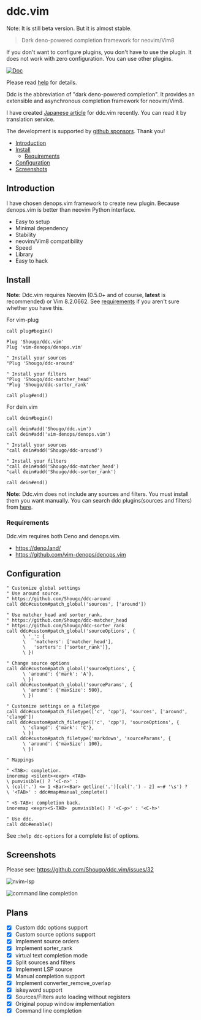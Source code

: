 # ddc.vim

Note: It is still beta version. But it is almost stable.

> Dark deno-powered completion framework for neovim/Vim8

If you don't want to configure plugins, you don't have to use the plugin. It
does not work with zero configuration. You can use other plugins.

[![Doc](https://img.shields.io/badge/doc-%3Ah%20ddc-orange.svg)](doc/ddc.txt)

Please read [help](doc/ddc.txt) for details.

Ddc is the abbreviation of "dark deno-powered completion". It provides an
extensible and asynchronous completion framework for neovim/Vim8.

I have created [Japanese article](https://zenn.dev/shougo/articles/ddc-vim-beta)
for ddc.vim recently. You can read it by translation service.

The development is supported by
[github sponsors](https://github.com/sponsors/Shougo/). Thank you!

<!-- vim-markdown-toc GFM -->

- [Introduction](#introduction)
- [Install](#install)
  - [Requirements](#requirements)
- [Configuration](#configuration)
- [Screenshots](#screenshots)

<!-- vim-markdown-toc -->

## Introduction

I have chosen denops.vim framework to create new plugin. Because denops.vim is
better than neovim Python interface.

- Easy to setup
- Minimal dependency
- Stability
- neovim/Vim8 compatibility
- Speed
- Library
- Easy to hack

## Install

**Note:** Ddc.vim requires Neovim (0.5.0+ and of course, **latest** is
recommended) or Vim 8.2.0662. See [requirements](#requirements) if you aren't
sure whether you have this.

For vim-plug

```viml
call plug#begin()

Plug 'Shougo/ddc.vim'
Plug 'vim-denops/denops.vim'

" Install your sources
"Plug 'Shougo/ddc-around'

" Install your filters
"Plug 'Shougo/ddc-matcher_head'
"Plug 'Shougo/ddc-sorter_rank'

call plug#end()
```

For dein.vim

```viml
call dein#begin()

call dein#add('Shougo/ddc.vim')
call dein#add('vim-denops/denops.vim')

" Install your sources
"call dein#add('Shougo/ddc-around')

" Install your filters
"call dein#add('Shougo/ddc-matcher_head')
"call dein#add('Shougo/ddc-sorter_rank')

call dein#end()
```

**Note:** Ddc.vim does not include any sources and filters. You must install
them you want manually. You can search ddc plugins(sources and filters) from
[here](https://github.com/topics/ddc-vim).

### Requirements

Ddc.vim requires both Deno and denops.vim.

- <https://deno.land/>
- <https://github.com/vim-denops/denops.vim>

## Configuration

```vim
" Customize global settings
" Use around source.
" https://github.com/Shougo/ddc-around
call ddc#custom#patch_global('sources', ['around'])

" Use matcher_head and sorter_rank.
" https://github.com/Shougo/ddc-matcher_head
" https://github.com/Shougo/ddc-sorter_rank
call ddc#custom#patch_global('sourceOptions', {
      \ '_': {
      \   'matchers': ['matcher_head'],
      \   'sorters': ['sorter_rank']},
      \ })

" Change source options
call ddc#custom#patch_global('sourceOptions', {
      \ 'around': {'mark': 'A'},
      \ })
call ddc#custom#patch_global('sourceParams', {
      \ 'around': {'maxSize': 500},
      \ })

" Customize settings on a filetype
call ddc#custom#patch_filetype(['c', 'cpp'], 'sources', ['around', 'clangd'])
call ddc#custom#patch_filetype(['c', 'cpp'], 'sourceOptions', {
      \ 'clangd': {'mark': 'C'},
      \ })
call ddc#custom#patch_filetype('markdown', 'sourceParams', {
      \ 'around': {'maxSize': 100},
      \ })

" Mappings

" <TAB>: completion.
inoremap <silent><expr> <TAB>
\ pumvisible() ? '<C-n>' :
\ (col('.') <= 1 <Bar><Bar> getline('.')[col('.') - 2] =~# '\s') ?
\ '<TAB>' : ddc#map#manual_complete()

" <S-TAB>: completion back.
inoremap <expr><S-TAB>  pumvisible() ? '<C-p>' : '<C-h>'

" Use ddc.
call ddc#enable()
```

See `:help ddc-options` for a complete list of options.

## Screenshots

Please see: https://github.com/Shougo/ddc.vim/issues/32

![nvim-lsp](https://user-images.githubusercontent.com/41495/129931010-258d3917-7379-4b40-b3cc-2313c9fbe600.png)

![command line completion](https://user-images.githubusercontent.com/41495/135711007-8c24c606-2c5d-41f5-a445-dce0127aa97a.png)

## Plans

- [x] Custom ddc options support
- [x] Custom source options support
- [x] Implement source orders
- [x] Implement sorter_rank
- [x] virtual text completion mode
- [x] Split sources and filters
- [x] Implement LSP source
- [x] Manual completion support
- [x] Implement converter_remove_overlap
- [x] iskeyword support
- [x] Sources/Filters auto loading without registers
- [x] Original popup window implementation
- [x] Command line completion
